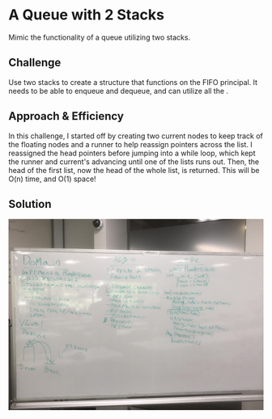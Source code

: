 # A Queue with 2 Stacks

Mimic the functionality of a queue utilizing two stacks.

## Challenge

Use two stacks to create a structure that functions on the FIFO principal. It needs to be able to enqueue and dequeue, and can utilize all the . 

## Approach & Efficiency

In this challenge, I started off by creating two current nodes to keep track of the floating nodes and a runner to help reassign pointers across the list. I reassigned the head pointers before jumping into a while loop, which kept the runner and current's advancing until one of the lists runs out. Then, the head of the first list, now the head of the whole list, is returned. This will be O(n) time, and O(1) space!

## Solution

![psudoqueue](../../assets/psuedoque.jpeg)
